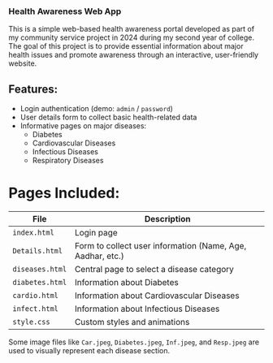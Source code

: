 ### Health Awareness Web App

This is a simple web-based health awareness portal developed as part of my community service project in 2024 during my second year of college. The goal of this project is to provide essential information about major health issues and promote awareness through an interactive, user-friendly website.

## Features:
- Login authentication (demo: `admin` / `password`)
- User details form to collect basic health-related data
- Informative pages on major diseases:
  - Diabetes
  - Cardiovascular Diseases
  - Infectious Diseases
  - Respiratory Diseases


# Pages Included:
 | File | Description |
|------|-------------|
| `index.html` | Login page |
| `Details.html` | Form to collect user information (Name, Age, Aadhar, etc.) |
| `diseases.html` | Central page to select a disease category |
| `diabetes.html` | Information about Diabetes |
| `cardio.html` | Information about Cardiovascular Diseases |
| `infect.html` | Information about Infectious Diseases |
| `style.css` | Custom styles and animations |

Some image files like `Car.jpeg`, `Diabetes.jpeg`, `Inf.jpeg`, and `Resp.jpeg` are used to visually represent each disease section.
